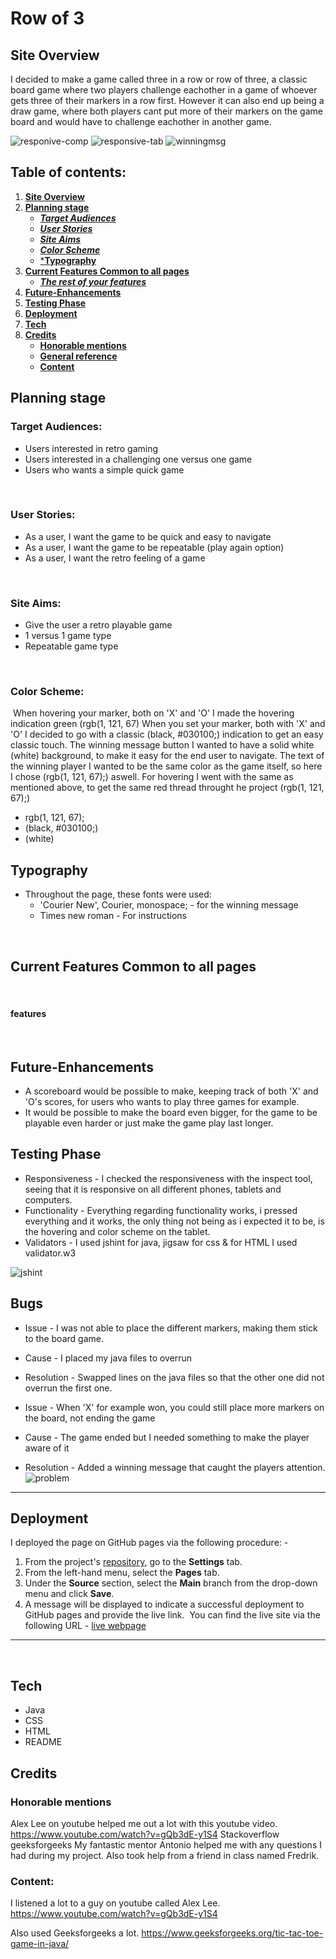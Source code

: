 # **Row of 3**
## **Site Overview**
I decided to make a game called three in a row or row of three, a classic board game where two players challenge eachother in a game of whoever gets three of their markers in a row first.
However it can also end up being a draw game, where both players cant put more of their markers on the game board and would have to challenge eachother in another game.

![responive-comp](/assets/images/responsive-comp.png)
![responsive-tab](/assets/images/responsive-tab.png)
![winningmsg](/assets/images/winningmsg.png)​

## Table of contents:
1. [**Site Overview**](#site-overview)
1. [**Planning stage**](#planning-stage)
    * [***Target Audiences***](#target-audiences)
    * [***User Stories***](#user-stories)
    * [***Site Aims***](#site-aims)
    * [***Color Scheme***](#color-scheme)
    * [***Typography**](#typography)
1. [**Current Features Common to all pages**](#current-features-common-to-all-pages)
    * [***The rest of your features***](#features)
1. [**Future-Enhancements**](#future-enhancements)
1. [**Testing Phase**](#testing-phase)
1. [**Deployment**](#deployment)
1. [**Tech**](#tech)
1. [**Credits**](#credits)
    * [**Honorable mentions**](#honorable-mentions)
    * [**General reference**](#general-reference)
    * [**Content**](#content)
​
## **Planning stage**

### **Target Audiences:**
* Users interested in retro gaming 
* Users interested in a challenging one versus one game
* Users who wants a simple quick game

​
### **User Stories:**
* As a user, I want the game to be quick and easy to navigate
* As a user, I want the game to be repeatable (play again option)
* As a user, I want the retro feeling of a game

​
### **Site Aims:**
* Give the user a retro playable game
* 1 versus 1 game type
* Repeatable game type

​
### **Color Scheme:**
​
When hovering your marker, both on 'X' and 'O' I made the hovering indication green (rgb(1, 121, 67)
When you set your marker, both with 'X' and 'O' I decided to go with a classic (black, #030100;) indication to get an easy classic touch.
The winning message button I wanted to have a solid white (white) background, to make it easy for the end user to navigate.
The text of the winning player I wanted to be the same color as the game itself, so here I chose (rgb(1, 121, 67);) aswell.
For hovering I went with the same as mentioned above, to get the same red thread throught he project (rgb(1, 121, 67);)

* rgb(1, 121, 67);
* (black, #030100;)
* (white)
​

## **Typography**
* Throughout the page, these fonts were used:
  * 'Courier New', Courier, monospace; - for the winning message
  * Times new roman - For instructions

​
## **Current Features Common to all pages**
​
#### **features**
​
## **Future-Enhancements**
* A scoreboard would be possible to make, keeping track of both 'X' and 'O's scores, for users who wants to play three games for example.
​
* It would be possible to make the board even bigger, for the game to be playable even harder or just make the game play last longer.
​

## **Testing Phase**
* Responsiveness -  I checked the responsiveness with the inspect tool, seeing that it is responsive on all different phones, tablets and computers.
​
* Functionality - Everything regarding functionality works, i pressed everything and it works, the only thing not being as i expected it to be, is the hovering and color scheme on the tablet.
​
* Validators - I used jshint for java, jigsaw for css & for HTML I used validator.w3

![jshint](/assets/images/jshint.png)


## **Bugs**
* Issue - I was not able to place the different markers, making them stick to the board game.
* Cause - I placed my java files to overrun
* Resolution - Swapped lines on the java files so that the other one did not overrun the first one.

* Issue - When 'X' for example won, you could still place more markers on the board, not ending the game
* Cause - The game ended but I needed something to make the player aware of it
* Resolution - Added a winning message that caught the players attention.
![problem](/assets/images/problem.png)
​
***
## **Deployment**
I deployed the page on GitHub pages via the following procedure: -
​
1. From the project's [repository](https://github.com/Gomsur/Project-2), go to the **Settings** tab.
2. From the left-hand menu, select the **Pages** tab.
3. Under the **Source** section, select the **Main** branch from the drop-down menu and click **Save**.
4. A message will be displayed to indicate a successful deployment to GitHub pages and provide the live link.
​
You  can find the live site via the following URL - [live webpage](https://8000-gomsur-project2-6v2tg58eikx.ws-eu81.gitpod.io/)
***
​
## **Tech**
- Java
- CSS
- HTML
- README
​

## **Credits**
### **Honorable mentions**
Alex Lee on youtube helped me out a lot with this youtube video. https://www.youtube.com/watch?v=gQb3dE-y1S4
Stackoverflow
geeksforgeeks
My fantastic mentor Antonio helped me with any questions I had during my project.
Also took help from a friend in class named Fredrik.
​

### **Content:**
I listened a lot to a guy on youtube called Alex Lee.
https://www.youtube.com/watch?v=gQb3dE-y1S4

Also used Geeksforgeeks a lot.
https://www.geeksforgeeks.org/tic-tac-toe-game-in-java/
​